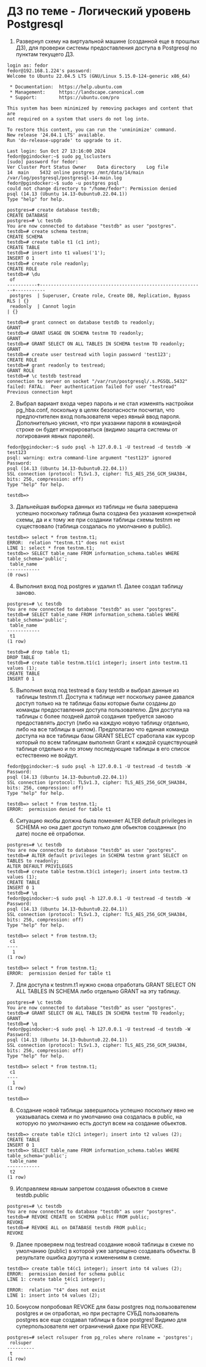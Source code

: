 # ДЗ по теме - Логический уровень Postgresql

1) Развернул схему на виртуальной машине (созданной еще в прошлых ДЗ), для проверки системы предоставления доступа в Postgresql по пунктам текущего ДЗ.
```
login as: fedor
fedor@192.168.1.224's password:
Welcome to Ubuntu 22.04.5 LTS (GNU/Linux 5.15.0-124-generic x86_64)

 * Documentation:  https://help.ubuntu.com
 * Management:     https://landscape.canonical.com
 * Support:        https://ubuntu.com/pro

This system has been minimized by removing packages and content that are
not required on a system that users do not log into.

To restore this content, you can run the 'unminimize' command.
New release '24.04.1 LTS' available.
Run 'do-release-upgrade' to upgrade to it.

Last login: Sun Oct 27 13:16:00 2024
fedor@pgindocker:~$ sudo pg_lsclusters
[sudo] password for fedor:
Ver Cluster Port Status Owner    Data directory    Log file
14  main    5432 online postgres /mnt/data/14/main /var/log/postgresql/postgresql-14-main.log
fedor@pgindocker:~$ sudo -u postgres psql
could not change directory to "/home/fedor": Permission denied
psql (14.13 (Ubuntu 14.13-0ubuntu0.22.04.1))
Type "help" for help.

postgres=# create database testdb;
CREATE DATABASE
postgres=# \c testdb
You are now connected to database "testdb" as user "postgres".
testdb=# create schema testnm;
CREATE SCHEMA
testdb=# create table t1 (c1 int);
CREATE TABLE
testdb=# insert into t1 values('1');
INSERT 0 1
testdb=# create role readonly;
CREATE ROLE
testdb=# \du
 of
-----------+------------------------------------------------------------+-----------
 postgres  | Superuser, Create role, Create DB, Replication, Bypass RLS | {}
 readonly  | Cannot login                                               | {}

testdb=# grant connect on database testdb to readonly;
GRANT
testdb=# GRANT USAGE ON SCHEMA testnm TO readonly;
GRANT
testdb=# GRANT SELECT ON ALL TABLES IN SCHEMA testnm TO readonly;
GRANT
testdb=# create user testread with login password 'test123';
CREATE ROLE
testdb=# grant readonly to testread;
GRANT ROLE
testdb=# \c testdb testread
connection to server on socket "/var/run/postgresql/.s.PGSQL.5432" failed: FATAL:  Peer authentication failed for user "testread"
Previous connection kept
```
2) Выбрал вариант входа через пароль и не стал изменять настройки pg_hba.conf, поскольку в целях безопасности посчитал, что предпочтителен вход пользователя через явный ввод пароля. Дополнительно уяснил, что при указании пароля в командной строке он будет игнорироваться (видимо защита системы от логирования явных паролей).
```
fedor@pgindocker:~$ sudo psql -h 127.0.0.1 -U testread -d testdb -W test123
psql: warning: extra command-line argument "test123" ignored
Password:
psql (14.13 (Ubuntu 14.13-0ubuntu0.22.04.1))
SSL connection (protocol: TLSv1.3, cipher: TLS_AES_256_GCM_SHA384, bits: 256, compression: off)
Type "help" for help.

testdb=>
```

3) Дальнейшая выборка данных из таблицы не была завершена успешно поскольку таблица была создана без указания конкретной схемы, да и к тому же при создании таблицы схемы testnm не существовало (таблица создалась по умолчанию в public).
```
testdb=> select * from testnm.t1;
ERROR:  relation "testnm.t1" does not exist
LINE 1: select * from testnm.t1;
testdb=> SELECT table_name FROM information_schema.tables WHERE table_schema='public';
 table_name
------------
(0 rows)
```

4) Выполнил вход под postgres и удалил t1. Далее создал таблицу заново.
```
postgres=# \c testdb
You are now connected to database "testdb" as user "postgres".
testdb=# SELECT table_name FROM information_schema.tables WHERE table_schema='public';
 table_name
------------
 t1
(1 row)

testdb=# drop table t1;
DROP TABLE
testdb=# create table testnm.t1(c1 integer); insert into testnm.t1 values (1);
CREATE TABLE
INSERT 0 1
```

5) Выполнил вход под testread в базу testdb и выбрал данные из таблицы testnm.t1. Доступа к таблице нет поскольку ранее давался доступ только на те таблицы базы которые были созданы до команды предоставления доступа пользователю. Для доступа на таблицы с более поздней датой создания требуется заново предоставлять доступ (либо на каждую новую таблицу отдельно, либо на все таблицы в целом). Предполагаю что единая команда доступа на все таблицы базы GRANT SELECT сработала как курсор который по всем таблицам выполнял Grant к каждой существующей таблице отдельно и по этому последующие таблицы в его список естественно не войдут.
```
fedor@pgindocker:~$ sudo psql -h 127.0.0.1 -U testread -d testdb -W
Password:
psql (14.13 (Ubuntu 14.13-0ubuntu0.22.04.1))
SSL connection (protocol: TLSv1.3, cipher: TLS_AES_256_GCM_SHA384, bits: 256, compression: off)
Type "help" for help.

testdb=> select * from testnm.t1;
ERROR:  permission denied for table t1
```

6) Ситуацию якобы должна была поменяет ALTER default privileges in SCHEMA но она дает доступ только для обьектов созданных (по дате) после её отработки.
```
postgres=# \c testdb
You are now connected to database "testdb" as user "postgres".
testdb=# ALTER default privileges in SCHEMA testnm grant SELECT on TABLES to readonly;
ALTER DEFAULT PRIVILEGES
testdb=# create table testnm.t3(c1 integer); insert into testnm.t3 values (1);
CREATE TABLE
INSERT 0 1
testdb=# \q
fedor@pgindocker:~$ sudo psql -h 127.0.0.1 -U testread -d testdb -W
Password:
psql (14.13 (Ubuntu 14.13-0ubuntu0.22.04.1))
SSL connection (protocol: TLSv1.3, cipher: TLS_AES_256_GCM_SHA384, bits: 256, compression: off)
Type "help" for help.

testdb=> select * from testnm.t3;
 c1
----
  1
(1 row)

testdb=> select * from testnm.t1;
ERROR:  permission denied for table t1
```

7) Для доступа к testnm.t1 нужно снова отработать GRANT SELECT ON ALL TABLES IN SCHEMA либо отдельно GRANT на эту таблицу.
```
postgres=# \c testdb
You are now connected to database "testdb" as user "postgres".
testdb=# GRANT SELECT ON ALL TABLES IN SCHEMA testnm TO readonly;
GRANT
testdb=# \q
fedor@pgindocker:~$ sudo psql -h 127.0.0.1 -U testread -d testdb -W
Password:
psql (14.13 (Ubuntu 14.13-0ubuntu0.22.04.1))
SSL connection (protocol: TLSv1.3, cipher: TLS_AES_256_GCM_SHA384, bits: 256, compression: off)
Type "help" for help.

testdb=> select * from testnm.t1;
 c1
----
  1
(1 row)

testdb=>
```

8) Создание новой таблицы завершилось успешно поскольку явно не указывалась схема и по умолчанию она создалась в public, на которую по умолчанию есть доступ всем на создание обьектов.
```
testdb=> create table t2(c1 integer); insert into t2 values (2);
CREATE TABLE
INSERT 0 1
testdb=> SELECT table_name FROM information_schema.tables WHERE table_schema='public';
 table_name
------------
 t2
(1 row)
```
9) Исправляем явным запретом создания обьектов в схеме testdb.public
```
postgres=# \c testdb
You are now connected to database "testdb" as user "postgres".
testdb=# REVOKE CREATE on SCHEMA public FROM public;
REVOKE
testdb=# REVOKE ALL on DATABASE testdb FROM public;
REVOKE
```
9) Далее проверяем под testread создание новой таблицы в схеме по умолчанию (public) в которой уже запрещено создавать объекты. В результате ошибка доутупа к изменениям в схеме. 
```
testdb=> create table t4(c1 integer); insert into t4 values (2);
ERROR:  permission denied for schema public
LINE 1: create table t4(c1 integer);
                     ^
ERROR:  relation "t4" does not exist
LINE 1: insert into t4 values (2);

```

10) Бонусом попробовал REVOKE для базы postgres под пользователем postgres и он отработал, но при рестарте СУБД пользователь postgres все еще создавал таблицы в базе postgres! Видимо для суперпользователя нет ограничений даже при REVOKE.
```
postgres=# select rolsuper from pg_roles where rolname = 'postgres';
 rolsuper
----------
 t
(1 row)
```



